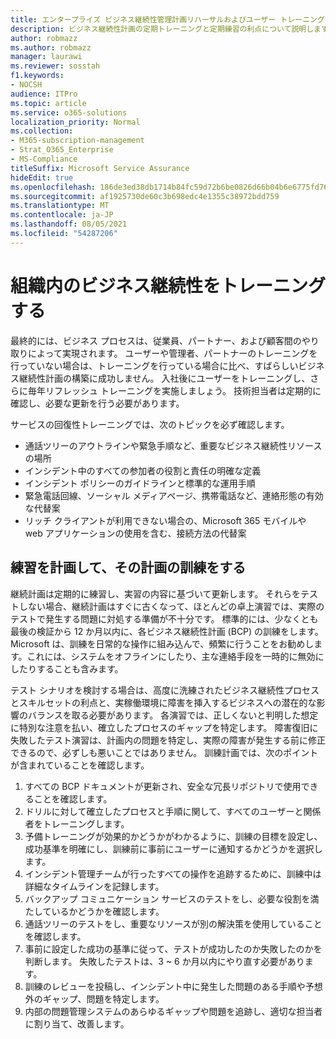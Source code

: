```yaml
---
title: エンタープライズ ビジネス継続性管理計画リハーサルおよびユーザー トレーニング
description: ビジネス継続性計画の定期トレーニングと定期練習の利点について説明します。
author: robmazz
ms.author: robmazz
manager: laurawi
ms.reviewer: sosstah
f1.keywords:
- NOCSH
audience: ITPro
ms.topic: article
ms.service: o365-solutions
localization_priority: Normal
ms.collection:
- M365-subscription-management
- Strat_O365_Enterprise
- MS-Compliance
titleSuffix: Microsoft Service Assurance
hideEdit: true
ms.openlocfilehash: 186de3ed38db1714b84fc59d72b6be0826d66b04b6e6775fd7672666e4534ad6
ms.sourcegitcommit: af1925730de60c3b698edc4e1355c38972bdd759
ms.translationtype: MT
ms.contentlocale: ja-JP
ms.lasthandoff: 08/05/2021
ms.locfileid: "54287206"
---
```

# <a name="train-for-business-continuity-in-your-organization"></a>組織内のビジネス継続性をトレーニングする

最終的には、ビジネス プロセスは、従業員、パートナー、および顧客間のやり取りによって実現されます。 ユーザーや管理者、パートナーのトレーニングを行っていない場合は、トレーニングを行っている場合に比べ、すばらしいビジネス継続性計画の構築に成功しません。 入社後にユーザーをトレーニングし、さらに毎年リフレッシュ トレーニングを実施しましょう。 技術担当者は定期的に確認し、必要な更新を行う必要があります。

サービスの回復性トレーニングでは、次のトピックを必ず確認します。

- 通話ツリーのアウトラインや緊急手順など、重要なビジネス継続性リソースの場所
- インシデント中のすべての参加者の役割と責任の明確な定義
- インシデント ポリシーのガイドラインと標準的な運用手順
- 緊急電話回線、ソーシャル メディアページ、携帯電話など、連絡形態の有効な代替案
- リッチ クライアントが利用できない場合の、Microsoft 365 モバイルや web アプリケーションの使用を含む、接続方法の代替案

## <a name="plan-the-exercise-and-exercise-the-plan"></a>練習を計画して、その計画の訓練をする

継続計画は定期的に練習し、実習の内容に基づいて更新します。 それらをテストしない場合、継続計画はすぐに古くなって、ほとんどの卓上演習では、実際のテストで発生する問題に対処する準備が不十分です。 標準的には、少なくとも最後の検証から 12 か月以内に、各ビジネス継続性計画 (BCP) の訓練をします。 Microsoft は、訓練を日常的な操作に組み込んで、頻繁に行うことをお勧めします。これには、システムをオフラインにしたり、主な連絡手段を一時的に無効にしたりすることも含みます。  

テスト シナリオを検討する場合は、高度に洗練されたビジネス継続性プロセスとスキルセットの利点と、実稼働環境に障害を挿入するビジネスへの潜在的な影響のバランスを取る必要があります。
各演習では、正しくないと判明した想定に特別な注意を払い、確立したプロセスのギャップを特定します。 障害復旧に失敗したテスト演習は、計画内の問題を特定し、実際の障害が発生する前に修正できるので、必ずしも悪いことではありません。 訓練計画では、次のポイントが含まれていることを確認します。

1. すべての BCP ドキュメントが更新され、安全な冗長リポジトリで使用できることを確認します。
2. ドリルに対して確立したプロセスと手順に関して、すべてのユーザーと関係者をトレーニングします。
3. 予備トレーニングが効果的かどうかがわかるように、訓練の目標を設定し、成功基準を明確にし、訓練前に事前にユーザーに通知するかどうかを選択します。
4. インシデント管理チームが行ったすべての操作を追跡するために、訓練中は詳細なタイムラインを記録します。
5. バックアップ コミュニケーション サービスのテストをし、必要な役割を満たしているかどうかを確認します。
6. 通話ツリーのテストをし、重要なリソースが別の解決策を使用していることを確認します。
7. 事前に設定した成功の基準に従って、テストが成功したのか失敗したのかを判断します。 失敗したテストは、3 ~ 6 か月以内にやり直す必要があります。
8. 訓練のレビューを投稿し、インシデント中に発生した問題のある手順や予想外のギャップ、問題を特定します。
9. 内部の問題管理システムのあらゆるギャップや問題を追跡し、適切な担当者に割り当て、改善します。

